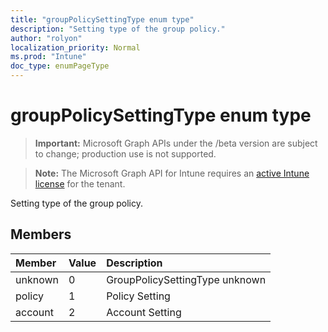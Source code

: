```yaml
---
title: "groupPolicySettingType enum type"
description: "Setting type of the group policy."
author: "rolyon"
localization_priority: Normal
ms.prod: "Intune"
doc_type: enumPageType
---
```


# groupPolicySettingType enum type

> **Important:** Microsoft Graph APIs under the /beta version are subject to change; production use is not supported.

> **Note:** The Microsoft Graph API for Intune requires an [active Intune license](https://go.microsoft.com/fwlink/?linkid=839381) for the tenant.

Setting type of the group policy.

## Members
|Member|Value|Description|
|:---|:---|:---|
|unknown|0|GroupPolicySettingType unknown|
|policy|1|Policy Setting|
|account|2|Account Setting|



